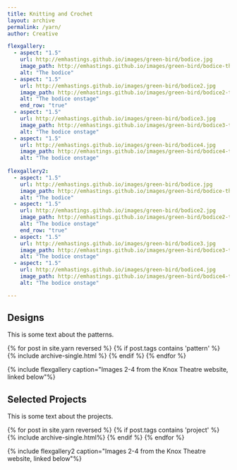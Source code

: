 ```yaml
---
title: Knitting and Crochet
layout: archive
permalink: /yarn/
author: Creative

flexgallery:
  - aspect: "1.5"
    url: http://emhastings.github.io/images/green-bird/bodice.jpg
    image_path: http://emhastings.github.io/images/green-bird/bodice-th.jpg
    alt: "The bodice"
  - aspect: "1.5"
    url: http://emhastings.github.io/images/green-bird/bodice2.jpg
    image_path: http://emhastings.github.io/images/green-bird/bodice2-th.jpg
    alt: "The bodice onstage"  
    end_row: "true"
  - aspect: "1.5"
    url: http://emhastings.github.io/images/green-bird/bodice3.jpg
    image_path: http://emhastings.github.io/images/green-bird/bodice3-th.jpg
    alt: "The bodice onstage"  
  - aspect: "1.5"
    url: http://emhastings.github.io/images/green-bird/bodice4.jpg
    image_path: http://emhastings.github.io/images/green-bird/bodice4-th.jpg
    alt: "The bodice onstage"
    
flexgallery2:
  - aspect: "1.5"
    url: http://emhastings.github.io/images/green-bird/bodice.jpg
    image_path: http://emhastings.github.io/images/green-bird/bodice-th.jpg
    alt: "The bodice"
  - aspect: "1.5"
    url: http://emhastings.github.io/images/green-bird/bodice2.jpg
    image_path: http://emhastings.github.io/images/green-bird/bodice2-th.jpg
    alt: "The bodice onstage"  
    end_row: "true"
  - aspect: "1.5"
    url: http://emhastings.github.io/images/green-bird/bodice3.jpg
    image_path: http://emhastings.github.io/images/green-bird/bodice3-th.jpg
    alt: "The bodice onstage"  
  - aspect: "1.5"
    url: http://emhastings.github.io/images/green-bird/bodice4.jpg
    image_path: http://emhastings.github.io/images/green-bird/bodice4-th.jpg
    alt: "The bodice onstage"

---
```


## Designs  
This is some text about the patterns.  

{% for post in site.yarn reversed %}
    {% if post.tags contains 'pattern' %}
      {% include archive-single.html %}
    {% endif %}
{% endfor %}

{% include flexgallery caption="Images 2-4 from the Knox Theatre website, linked below"%}


## Selected Projects  
This is some text about the projects.

{% for post in site.yarn reversed %}
    {% if post.tags contains 'project' %}
      {% include archive-single.html%}
    {% endif %}
{% endfor %}

{% include flexgallery2 caption="Images 2-4 from the Knox Theatre website, linked below"%}
